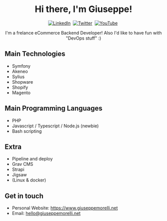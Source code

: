 <p>
  <h1 align="center">Hi there, I'm Giuseppe!</h1>
</p>
<p align="center">
<a href="https://www.linkedin.com/in/giuseppemorelli/"><img src="https://img.shields.io/badge/Linkedin-me?style=for-the-badge&color=0e76a8&logo=linkedin" alt="LinkedIn" /></a>&nbsp;
<a href="https://twitter.com/giuseppemorelli"><img src="https://img.shields.io/badge/Twitter-1DA1F2?style=for-the-badge&logo=twitter&logoColor=white" alt="Twitter" /></a>&nbsp;
<a href="https://www.youtube.com/c/GiuseppeMorelli"><img src="https://img.shields.io/badge/YouTube-me?style=for-the-badge&logo=youtube&color=FF0000" alt="YouTube" /></a>&nbsp;
</p>

<p align="center">
I'm a frelance eCommerce Backend Developer!  
Also I'd like to have fun with "DevOps stuff" :)
</p>

## Main Technologies

- Symfony
- Akeneo
- Sylius
- Shopware
- Shopify
- Magento

## Main Programming Languages
- PHP
- Javascript / Typescript / Node.js (newbie)
- Bash scripting

## Extra

- Pipeline and deploy
- Grav CMS
- Strapi
- Jigsaw
- (Linux & docker)

## Get in touch

- Personal Website: https://www.giuseppemorelli.net
- Email: hello@giuseppemorelli.net
